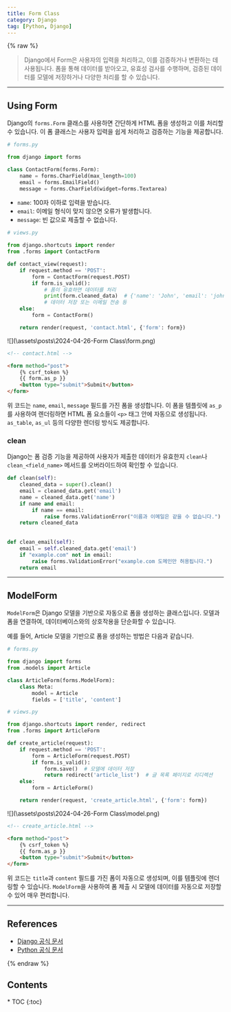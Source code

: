 ```yaml
---
title: Form Class
category: Django
tag: [Python, Django]
---
```


{% raw %}

> Django에서 Form은 사용자의 입력을 처리하고, 이를 검증하거나 변환하는 데 사용됩니다. 폼을 통해 데이터를 받아오고, 유효성 검사를 수행하며, 검증된 데이터를 모델에 저장하거나 다양한 처리를 할 수 있습니다.

---

## Using Form 
Django의 `forms.Form` 클래스를 사용하면 간단하게 HTML 폼을 생성하고 이를 처리할 수 있습니다. 이 폼 클래스는 사용자 입력을 쉽게 처리하고 검증하는 기능을 제공합니다.

```python
# forms.py

from django import forms

class ContactForm(forms.Form):
    name = forms.CharField(max_length=100)
    email = forms.EmailField()
    message = forms.CharField(widget=forms.Textarea)
```
- `name`: 100자 이하로 입력을 받습니다.
- `email`: 이메일 형식이 맞지 않으면 오류가 발생합니다.
- `message`: 빈 값으로 제출할 수 없습니다.

```python
# views.py

from django.shortcuts import render
from .forms import ContactForm

def contact_view(request):
    if request.method == 'POST':
        form = ContactForm(request.POST)
        if form.is_valid():
            # 폼이 유효하면 데이터를 처리
            print(form.cleaned_data)  # {'name': 'John', 'email': 'john@example.com', 'message': 'Hello'}
            # 데이터 저장 또는 이메일 전송 등
    else:
        form = ContactForm()

    return render(request, 'contact.html', {'form': form})
```

![](\assets\posts\2024-04-26-Form Class\form.png)
```html
<!-- contact.html -->

<form method="post">
    {% csrf_token %}
    {{ form.as_p }}
    <button type="submit">Submit</button>
</form>
```

위 코드는 `name`, `email`, `message` 필드를 가진 폼을 생성합니다. 이 폼을 템플릿에 `as_p`를 사용하여 렌더링하면 HTML 폼 요소들이 `<p>` 태그 안에 자동으로 생성됩니다. `as_table`, `as_ul` 등의 다양한 렌더링 방식도 제공합니다.

### clean
Django는 폼 검증 기능을 제공하여 사용자가 제출한 데이터가 유효한지 `clean`나 `clean_<field_name>` 메서드를 오버라이드하여  확인할 수 있습니다.

```python
def clean(self):
    cleaned_data = super().clean()
    email = cleaned_data.get('email')
    name = cleaned_data.get('name')
    if name and email:
        if name == email:
            raise forms.ValidationError("이름과 이메일은 같을 수 없습니다.")
    return cleaned_data
    
    
def clean_email(self):
    email = self.cleaned_data.get('email')
    if "example.com" not in email:
        raise forms.ValidationError("example.com 도메인만 허용됩니다.")
    return email
```

---

## ModelForm
`ModelForm`은 Django 모델을 기반으로 자동으로 폼을 생성하는 클래스입니다. 모델과 폼을 연결하여, 데이터베이스와의 상호작용을 단순화할 수 있습니다.

예를 들어, Article 모델을 기반으로 폼을 생성하는 방법은 다음과 같습니다.

```python
# forms.py

from django import forms
from .models import Article

class ArticleForm(forms.ModelForm):
    class Meta:
        model = Article
        fields = ['title', 'content']
```

```python
# views.py

from django.shortcuts import render, redirect
from .forms import ArticleForm

def create_article(request):
    if request.method == 'POST':
        form = ArticleForm(request.POST)
        if form.is_valid():
            form.save()  # 모델에 데이터 저장
            return redirect('article_list')  # 글 목록 페이지로 리디렉션
    else:
        form = ArticleForm()

    return render(request, 'create_article.html', {'form': form})
```

![](\assets\posts\2024-04-26-Form Class\model.png)
```html
<!-- create_article.html -->

<form method="post">
    {% csrf_token %}
    {{ form.as_p }}
    <button type="submit">Submit</button>
</form>
```

위 코드는 `title`과 `content` 필드를 가진 폼이 자동으로 생성되며, 이를 템플릿에 렌더링할 수 있습니다.
`ModelForm`을 사용하여 폼 제출 시 모델에 데이터를 자동으로 저장할 수 있어 매우 편리합니다.

---

## References
- [Django 공식 문서](https://www.djangoproject.com/)
- [Python 공식 문서](https://docs.python.org/3/)

{% endraw %}

<nav class='post-toc' markdown='1'>
  <h2>Contents</h2>
* TOC
{:toc}
</nav>
